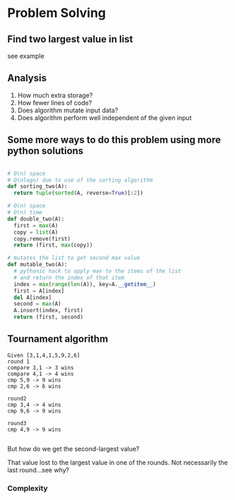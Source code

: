 # Problem Solving

## Find two largest value in list

see example

## Analysis

1. How much extra storage?
2. How fewer lines of code?
3. Does algorithm mutate input data?
4. Does algorithm perform well independent of the given input

## Some more ways to do this problem using more python solutions

```py

# O(n) space
# O(nlogn) due to use of the sorting algorithm
def sorting_two(A):
  return tuple(sorted(A, reverse=True)[:2])

# O(n) space
# O(n) time
def double_two(A):
  first = max(A)
  copy = list(A)
  copy.remove(first)
  return (first, max(copy))

# mutates the list to get second max value
def mutable_two(A):
  # pythonic hack to apply max to the items of the list
  # and return the index of that item
  index = max(range(len(A)), key=A.__getitem__)
  first = A[index]
  del A[index]
  second = max(A)
  A.insert(index, first)
  return (first, second)
```

## Tournament algorithm

```
Given [3,1,4,1,5,9,2,6]
round 1
compare 3,1 -> 3 wins
compare 4,1 -> 4 wins
cmp 5,9 -> 9 wins
cmp 2,6 -> 6 wins

round2
cmp 3,4 -> 4 wins
cmp 9,6 -> 9 wins

round3
cmp 4,9 -> 9 wins


```

But how do we get the second-largest value?

That value lost to the largest value in one of the rounds. Not necessarily the last round...see why?

### Complexity


